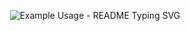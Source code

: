 <p align="center">
  <img src="https://readme-typing-svg.demolab.com/?lines=Hi🖐️;I+am+Asma+jamshidian🎮;I +am+a+Full_stack+Developer👩‍💻;&font=Fira%20Code&center=true&width=880&height=50&duration=4000&pause=1000" alt="Example Usage - README Typing SVG">
</p>
